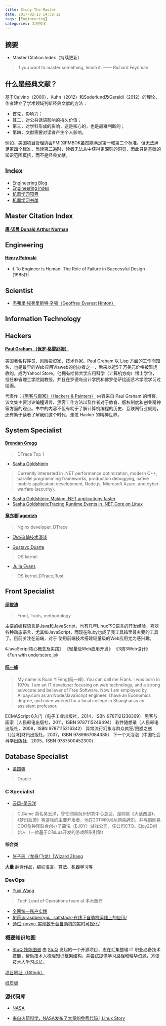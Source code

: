 ```yaml
---
title: Study The Master
date: 2017-02-13 14:59:12
tags: [Engineering]
categories: 工程技术
---
```

## 摘要
- Master Citation Index（持续更新）

>If you want to master something, teach it. —— Richard Feynman

<!-- more -->

## 什么是经典文献？

基于Calvino（2000），Kuhn（2012）和Soderlund及Geraldi（2012）的理论，作者建立了学术领域判断经典文献的方法：

- 首先，影响力；
- 其二，对公共话语影响的持久价值；
- 第三，对学科形成的影响，这是核心的，也是最难判断的；
- 第四，文献需要对读者产生个人影响。

例如，美国项目管理协会PMI的PMBOK虽然能满足第一和第二个标准，但无法满足第四个标准，当读第二遍时，读者无法从中获得更深刻的洞见，因此只是基础的知识范围概括，而不是经典文献。

## Index

- [Engineering Blog](https://riboseyim.com/2018/09/15/Engineering-Blog/)
- [Engineering Index](https://riboseyim.com/2018/09/11/Engineering-Index/)
- [机器学习项目](https://riboseyim.github.io/2018/02/09/Machine-Learning-Projects/)
- [机器学习书单](https://riboseyim.github.io/2018/01/25/Machine-Learning-Books/)

## Master Citation Index

#### [唐·诺曼 Donald Arthur Norman](https://zh.wikipedia.org/wiki/唐·諾曼)

## Engineering

#### [Henry Petroski](https://en.wikipedia.org/wiki/Henry_Petroski)

- 《 To Engineer is Human: The Role of Failure in Successful Design (1985)》|



## Scientist

- [杰弗里·埃弗里斯特·辛顿（Geoffrey Everest Hinton）](http://www.cs.toronto.edu/~hinton/)

## Information Technology

## Hackers

#### [Paul Graham （保罗·格雷厄姆）](http://paulgraham.com)
美国著名程序员、风险投资家、技术作家。Paul Graham 以 Lisp 方面的工作而知名，也是最早的Web应用Viaweb的创办者之一，后来以近5千万美元价格被雅虎收购，成为Yahoo! Store。他拥有哈佛大学应用科学（计算机方向）博士学位，担任麻省理工学院副教授，并且在罗德岛设计学院和佛罗伦萨绘画艺术学院学习过绘画。

代表作：[《黑客与画家》（Hackers & Painters）](https://riboseyim.github.io/2017/05/09/CyberSecurity-Hacker/) 内容来自 Paul Graham 的博客，该文集主要讨论编程语言、黑客工作方法以及作者对于教育、版权制度和创业精神等方面的观点。书中的内容不但有助于了解计算机编程的历史、互联网行业规则，还有助于读者了解我们这个时代，走进 Hacker 的精神世界。

## System Specialist

#### [Brendan Gregg](http://www.brendangregg.com)

> DTrace Top 1

* [Sasha Goldshtein](https://www.linkedin.com/in/sashag/?ppe=1)

>Currently interested in .NET performance optimization, modern C++, parallel programming frameworks, production debugging, native mobile application development, Node.js, Microsoft Azure, and cyber-warfare (security).

- [Sasha Goldshtein: Making .NET applications faster](https://www.youtube.com/watch?v=jz3SvJhdtEw)
- [Sasha Goldshtein:Tracing Runtime Events in .NET Core on Linux](http://blogs.microsoft.co.il/sasha/2017/03/30/tracing-runtime-events-in-net-core-on-linux/)

#### [章亦春|agentzh](http://agentzh.org/)

> Nginx developer, DTrace

- [动态追踪技术漫谈](https://openresty.org/posts/dynamic-tracing/)

* [Gustavo Duarte](http://duartes.org/gustavo/blog/)

>OS kernel

* [Julia Evans](https://jvns.ca/blog/)

>OS kernel,DTrace,Rust

## Front Specialist

#### [邱俊涛](http://icodeit.org/about-me)

>Front, Tools, methodology

主要的编程语言是Java和JavaScript，也有几年Linux下C语言的开发经验，喜欢各种动态语言，尤其如JavaScript，而现在Ruby也成了我工具箱里最主要的工具了。目前关注在前端，对于 使用前端技术搭建轻量级的Web应用尤为感兴趣。

《JavaScript核心概念及实践》
《轻量级Web应用开发》
《3周3Web设计》
《Fun with underscore.js》

#### [阮一峰](http://www.ruanyifeng.com/blog/)
>My name is Ruan YiFeng(阮一峰). You can call me Frank. I was born in 1970s.
>I am an IT developer focusing on web technology, and a strong advocate and believer of Free Software.
>Now I am employed by Alipay.com as an Node/JavaScript engineer.
>I have an Economics degree, and once worked for a local college in Shanghai as an assistant professor.

ECMAScript 6入门（电子工业出版社，2014，ISBN 9787121238369）
黑客与画家（人民邮电出版社，2011，ISBN 9787115249494）
软件随想录（人民邮电出版社，2009，ISBN 9787115216342）
异常流行幻象与群众疯狂/困惑之惑（[台湾]财讯出版社，2007，ISBN 9789867084385）
下一个大泡泡（中国社会科学出版社，2005，ISBN 9787500452300）

## Database Specialist

* [盖国强](http://www.eygle.com/)

>Oracle

### C Specialist

* [云风-吴云洋](http://blog.codingnow.com)

> C,Game
真名吴云洋，曾任网易杭州研究中心总监，是网易《大话西游》、《梦幻西游》等游戏的主要开发者，他在2011年9月从网易辞职，并与前网易COO詹钟晖联合创办了简悦（EJOY）游戏公司，任公司CTO。Ejoy2D创始人（一款基于C和Lua开发的游戏图形引擎）


#### 综合类

* [张子辰（龙哥/飞龙）|Wizard Zhang](https://github.com/wizardforcel)

**大量** 翻译作品，编程语言、算法、机器学习等


### DevOps

* [Yuxi Wang](http://jaseywang.me/about/)

>Tech Lead of Operations team at 本木医疗

- [全网统一账户实践](http://jaseywang.me/2017/03/04/%e5%85%a8%e7%bd%91%e7%bb%9f%e4%b8%80%e8%b4%a6%e6%88%b7%e5%ae%9e%e8%b7%b5/)
- [树莓派raspberrypi、saltstack-在线下自助机运维上的应用/](http://jaseywang.me/2017/02/08/%E6%A0%91%E8%8E%93%E6%B4%BEraspberrypi%E3%80%81saltstack-%E5%9C%A8%E7%BA%BF%E4%B8%8B%E8%87%AA%E5%8A%A9%E6%9C%BA%E8%BF%90%E7%BB%B4%E4%B8%8A%E7%9A%84%E5%BA%94%E7%94%A8/)
- [通过-novnc-实现数千台自助机的实时可视化/](http://jaseywang.me/2017/01/06/%E9%80%9A%E8%BF%87-novnc-%E5%AE%9E%E7%8E%B0%E6%95%B0%E5%8D%83%E5%8F%B0%E8%87%AA%E5%8A%A9%E6%9C%BA%E7%9A%84%E5%AE%9E%E6%97%B6%E5%8F%AF%E8%A7%86%E5%8C%96/)



### 概要知识地图

* [StuQ 技能图谱]()
由 [StuQ](http://www.stuq.org/) 发起的一个开源项目，志在汇集整理 IT 职业必备技术技能，帮助技术人梳理知识框架结构，并尝试提供学习路径和精华资源，方便技术人学习成长。

[项目地址（Github）](https://github.com/TeamStuQ/skill-map)

[纸质版](http://mp.weixin.qq.com/bizmall/mallshelf?id=&t=mall/list&biz=MzI1ODExMzMzNA==&shelf_id=3&showwxpaytitle=1#wechat_redirect)

### 源代码库

* [NASA](#)
- [来自火箭科学，NASA发布了大量的免费代码 | Linux Story](https://linuxstory.org/nasa-releases-abundance-of-free-code/)
